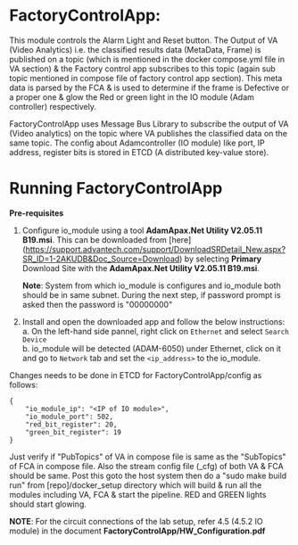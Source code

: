
# FactoryControlApp:

This module controls the Alarm Light and Reset button.
The Output of VA (Video Analytics) i.e. the classified results data (MetaData, Frame) is published on a topic (which is mentioned in the docker compose.yml file in VA section) & the Factory control app subscribes to this topic (again sub topic mentioned in compose file of factory control app section). This meta data is parsed by the FCA & is used to determine if the frame is Defective or a proper one & glow the Red or green light in the IO module (Adam controller) respectively.

FactoryControlApp uses Message Bus Library to subscribe the output of VA (Video analytics) on the topic where VA publishes the classified data on the same topic.
The config about Adamcontroller (IO module) like port, IP address, register bits is stored in ETCD (A distributed key-value store).

# Running FactoryControlApp

**Pre-requisites**
1. Configure io_module using a tool **AdamApax.Net Utility V2.05.11 B19.msi**. This can be downloaded from [here]
   (https://support.advantech.com/support/DownloadSRDetail_New.aspx?SR_ID=1-2AKUDB&Doc_Source=Download) by selecting **Primary** Download Site with the **AdamApax.Net Utility V2.05.11 B19.msi**.

    **Note**: System from which io_module is configures and io_module both should be in same subnet.
    During the next step, if password prompt is asked then the password is "00000000"

2. Install and open the downloaded app and follow the below instructions:<br>
    a. On the left-hand side pannel, right click on `Ethernet` and select `Search Device`<br>
    b. io_module will be detected (ADAM-6050) under Ethernet, click on it and go to `Network` tab and set the `<ip_address>` to the io_module.<br>

Changes needs to be done in ETCD for FactoryControlApp/config as follows:
```
{
    "io_module_ip": "<IP of IO module>",
    "io_module_port": 502,
    "red_bit_register": 20,
    "green_bit_register": 19
}
```
Just verify if "PubTopics" of VA in compose file is same as the "SubTopics" of FCA in compose file. Also the stream config file (<Topic>_cfg) of both VA & FCA should be same. Post this goto the host system then do a "sudo make build run" from [repo]/docker_setup directory which will build & run all the modules including VA, FCA & start the pipeline.
RED and GREEN lights should start glowing.

**NOTE**: For the circuit connections of the lab setup, refer 4.5 (4.5.2 IO module) in the document **FactoryControlApp/HW_Configuration.pdf**
